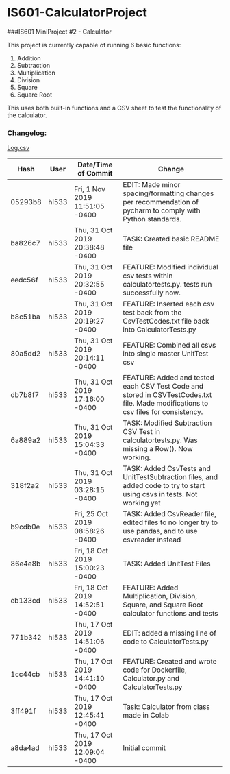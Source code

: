 # IS601-CalculatorProject
###IS601 MiniProject #2 - Calculator

This project is currently capable of running 6 basic functions:
1. Addition
2. Subtraction
3. Multiplication
4. Division
5. Square
6. Square Root

This uses both built-in functions and a CSV sheet to test the functionality of the calculator.


### Changelog:
[Log.csv](./log.csv)

|Hash   |User |Date/Time of Commit            |Change                                                                                                                            |
|-------|-----|-------------------------------|----------------------------------------------------------------------------------------------------------------------------------|
|05293b8|hl533|Fri, 1 Nov 2019 11:51:05 -0400 |EDIT: Made minor spacing/formatting changes per recommendation of pycharm to comply with Python standards.                        |
|ba826c7|hl533|Thu, 31 Oct 2019 20:38:48 -0400|TASK: Created basic README file                                                                                                   |
|eedc56f|hl533|Thu, 31 Oct 2019 20:32:55 -0400|FEATURE: Modified individual csv tests within calculatortests.py. tests run successfully now.                                     |
|b8c51ba|hl533|Thu, 31 Oct 2019 20:19:27 -0400|FEATURE: Inserted each csv test back from the CsvTestCodes.txt file back into CalculatorTests.py                                  |
|80a5dd2|hl533|Thu, 31 Oct 2019 20:14:11 -0400|FEATURE: Combined all csvs into single master UnitTest csv                                                                        |
|db7b8f7|hl533|Thu, 31 Oct 2019 17:16:00 -0400|FEATURE: Added and tested each CSV Test Code and stored in CSVTestCodes.txt file. Made modifications to csv files for consistency.|
|6a889a2|hl533|Thu, 31 Oct 2019 15:04:33 -0400|TASK: Modified Subtraction CSV Test in calculatortests.py. Was missing a Row(). Now working.                                      |
|318f2a2|hl533|Thu, 31 Oct 2019 03:28:15 -0400|TASK: Added CsvTests and UnitTestSubtraction files, and added code to try to start using csvs in tests. Not working yet           |
|b9cdb0e|hl533|Fri, 25 Oct 2019 08:58:26 -0400|TASK: Added CsvReader file, edited files to no longer try to use pandas, and to use csvreader instead                             |
|86e4e8b|hl533|Fri, 18 Oct 2019 15:00:23 -0400|TASK: Added UnitTest Files                                                                                                        |
|eb133cd|hl533|Fri, 18 Oct 2019 14:52:51 -0400|FEATURE: Added Multiplication, Division, Square, and Square Root calculator functions and tests                                   |
|771b342|hl533|Thu, 17 Oct 2019 14:51:06 -0400|EDIT: added a missing line of code to CalculatorTests.py                                                                          |
|1cc44cb|hl533|Thu, 17 Oct 2019 14:41:10 -0400|FEATURE: Created and wrote code for Dockerfile, Calculator.py and CalculatorTests.py                                              |
|3ff491f|hl533|Thu, 17 Oct 2019 12:45:41 -0400|Task: Calculator from class made in Colab                                                                                         |
|a8da4ad|hl533|Thu, 17 Oct 2019 12:09:04 -0400|Initial commit       